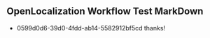 ## OpenLocalization Workflow Test MarkDown
* 0599d0d6-39d0-4fdd-ab14-5582912bf5cd thanks!

<!--HONumber=Sep16_HO1-->


